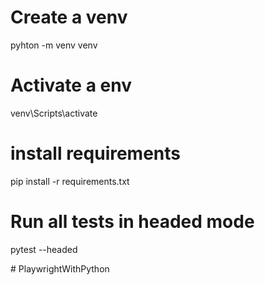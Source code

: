 # Create a  venv
pyhton -m venv venv

# Activate a env
venv\Scripts\activate

# install requirements
pip install -r requirements.txt

# Run all tests in headed mode
pytest --headed

#   P l a y w r i g h t W i t h P y t h o n  
 